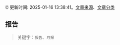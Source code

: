 :alarm_clock: 更新时间: 2025-01-16 13:38:41。[文章来源](/README.md)、[文章分类](/TAGS.md)

## 报告


> 关键字：`报告`、`月报`



